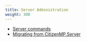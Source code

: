 ```yaml
---
title: Server Administration
weight: 300
---
```


- [Server commands](/server-administration/server-commands)
- [Migrating from CitizenMP.Server](/server-administration/migrating-from-citmp)
